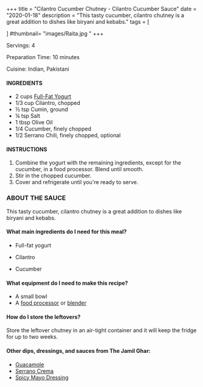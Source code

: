+++
title = "Cilantro Cucumber Chutney - Cilantro Cucumber Sauce"
date = "2020-01-18"
description = "This tasty cucumber, cilantro chutney is a great addition to dishes like biryani and kebabs."
tags = [
  
]
#thumbnail= "images/Raita.jpg "
+++

Servings: 4 <!--more-->

Preparation Time: 10 minutes

Cuisine: Indian, Pakistani

#### INGREDIENTS 

* 2 cups [Full-Fat Yogurt](https://amzn.to/30348EW)
* 1/3 cup Cilantro, chopped
* ½ tsp Cumin, ground 
* ¼ tsp Salt
* 1 tbsp Olive Oil
* 1/4 Cucumber, finely chopped
* 1/2 Serrano Chili, finely chopped, optional  

#### INSTRUCTIONS 

1. Combine the yogurt with the remaining ingredients, except for the cucumber, in a food processor. Blend until smooth. 
2. Stir in the chopped cucumber. 
3. Cover and refrigerate until you're ready to serve. 

### ABOUT THE SAUCE 

This tasty cucumber, cilantro chutney is a great addition to dishes like biryani and kebabs.

#### What main ingredients do I need for this meal?

* Full-fat yogurt 

* Cilantro 

* Cucumber 

#### What equipment do I need to make this recipe? 

* A small bowl
* A [food processor](https://amzn.to/3uclbmi) or [blender](https://amzn.to/3zECHk1)

#### How do I store the leftovers? 

Store the leftover chutney in an air-tight container and it will keep the fridge for up to two weeks. 

#### Other dips, dressings, and sauces from The Jamil Ghar:

* [Guacamole](https://www.jamilghar.com/recipe/guacamole/)
* [Serrano Crema](https://www.jamilghar.com/recipe/serrano_crema/)
* [Spicy Mayo Dressing](https://www.jamilghar.com/recipe/spicy_mayo_dressing/)
